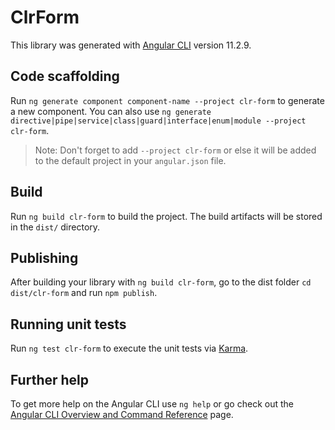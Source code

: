 # ClrForm

This library was generated with [Angular CLI](https://github.com/angular/angular-cli) version 11.2.9.

## Code scaffolding

Run `ng generate component component-name --project clr-form` to generate a new component. You can also use `ng generate directive|pipe|service|class|guard|interface|enum|module --project clr-form`.
> Note: Don't forget to add `--project clr-form` or else it will be added to the default project in your `angular.json` file. 

## Build

Run `ng build clr-form` to build the project. The build artifacts will be stored in the `dist/` directory.

## Publishing

After building your library with `ng build clr-form`, go to the dist folder `cd dist/clr-form` and run `npm publish`.

## Running unit tests

Run `ng test clr-form` to execute the unit tests via [Karma](https://karma-runner.github.io).

## Further help

To get more help on the Angular CLI use `ng help` or go check out the [Angular CLI Overview and Command Reference](https://angular.io/cli) page.

